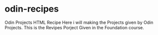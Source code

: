 # odin-recipes
Odin Projects HTML Recipe
Here i will making the Projects given by Odin Projects.
This is the Revipes Porject Given in the Foundation course.
